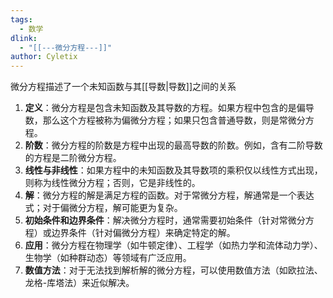```yaml
---
tags:
  - 数学
dlink:
  - "[[---微分方程---]]"
author: Cyletix
---
```

微分方程描述了一个未知函数与其[[导数|导数]]之间的关系


1. **定义**：微分方程是包含未知函数及其导数的方程。如果方程中包含的是偏导数，那么这个方程被称为偏微分方程；如果只包含普通导数，则是常微分方程。
2. **阶数**：微分方程的阶数是方程中出现的最高导数的阶数。例如，含有二阶导数的方程是二阶微分方程。
3. **线性与非线性**：如果方程中的未知函数及其导数项的乘积仅以线性方式出现，则称为线性微分方程；否则，它是非线性的。
4. **解**：微分方程的解是满足方程的函数。对于常微分方程，解通常是一个表达式；对于偏微分方程，解可能更为复杂。
5. **初始条件和边界条件**：解决微分方程时，通常需要初始条件（针对常微分方程）或边界条件（针对偏微分方程）来确定特定的解。
6. **应用**：微分方程在物理学（如牛顿定律）、工程学（如热力学和流体动力学）、生物学（如种群动态）等领域有广泛应用。
7. **数值方法**：对于无法找到解析解的微分方程，可以使用数值方法（如欧拉法、龙格-库塔法）来近似解决。